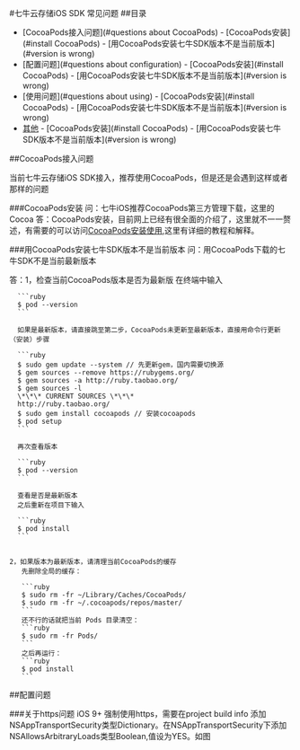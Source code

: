 #七牛云存储iOS SDK 常见问题
##目录

- [CocoaPods接入问题](#questions about CocoaPods)
       - [CocoaPods安装](#install CocoaPods)
       - [用CocoaPods安装七牛SDK版本不是当前版本](#version is wrong)
- [配置问题](#questions about configuration)
       - [CocoaPods安装](#install CocoaPods)
       - [用CocoaPods安装七牛SDK版本不是当前版本](#version is wrong)
- [使用问题](#questions about using)
       - [CocoaPods安装](#install CocoaPods)
       - [用CocoaPods安装七牛SDK版本不是当前版本](#version is wrong)
- [其他](#others)
       - [CocoaPods安装](#install CocoaPods)
       - [用CocoaPods安装七牛SDK版本不是当前版本](#version is wrong)

   

<a name='questions about CocoaPods'></a>
##CocoaPods接入问题

当前七牛云存储iOS SDK接入，推荐使用CocoaPods，但是还是会遇到这样或者那样的问题

<a name='install CocoaPods'></a>
###CocoaPods安装
问：七牛iOS推荐CocoaPods第三方管理下载，这里的Cocoa
答：CocoaPods安装，目前网上已经有很全面的介绍了，这里就不一一赘述，有需要的可以访问[CocoaPods安装使用](http://code4app.com/article/cocoapods-install-usage),这里有详细的教程和解释。

<a name='version is wrong'></a>
###用CocoaPods安装七牛SDK版本不是当前版本
问：用CocoaPods下载的七牛SDK不是当前最新版本

答：1，检查当前CocoaPods版本是否为最新版
      在终端中输入
      
      ```ruby
      $ pod --version
      ```
      
      如果是最新版本，请直接跳至第二步，CocoaPods未更新至最新版本，直接用命令行更新（安装）步骤
      
      ```ruby
      $ sudo gem update --system // 先更新gem，国内需要切换源
      $ gem sources --remove https://rubygems.org/
      $ gem sources -a http://ruby.taobao.org/
      $ gem sources -l
      \*\*\* CURRENT SOURCES \*\*\*
      http://ruby.taobao.org/
      $ sudo gem install cocoapods // 安装cocoapods
      $ pod setup
      ```
      
      再次查看版本
      
      ```ruby
      $ pod --version
      ```
      
      查看是否是最新版本
      之后重新在项目下输入
      
      ```ruby
      $ pod install
      ```


    2，如果版本为最新版本，请清理当前CocoaPods的缓存
       先删除全局的缓存：
       
       ```ruby
       $ sudo rm -fr ~/Library/Caches/CocoaPods/
       $ sudo rm -fr ~/.cocoapods/repos/master/
       ```
       还不行的话就把当前 Pods 目录清空：
       ```ruby
       $ sudo rm -fr Pods/
       ```
       之后再运行：
       ```ruby
       $ pod install
       ```

<a name='questions about configuration'></a>
##配置问题

<a name='questions about configuration'></a>
###关于https问题
iOS 9+ 强制使用https，需要在project build info 添加NSAppTransportSecurity类型Dictionary。在NSAppTransportSecurity下添加NSAllowsArbitraryLoads类型Boolean,值设为YES。如图
